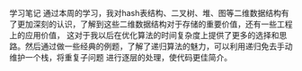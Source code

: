 学习笔记
通过本周的学习，我对hash表结构、二叉树、堆、图等二维数据结构有了更加深刻的认识，了解到这些二维数据结构对于存储的重要价值，还有一些工程上的应用价值，
这对于我以后在优化算法的时间复杂度上提供了更多的选择和思路。然后通过做一些经典的例题，了解了递归算法的魅力，可以利用递归免去手动维护一个栈，将重复子问题
进行逐层的处理，使代码更佳简介。